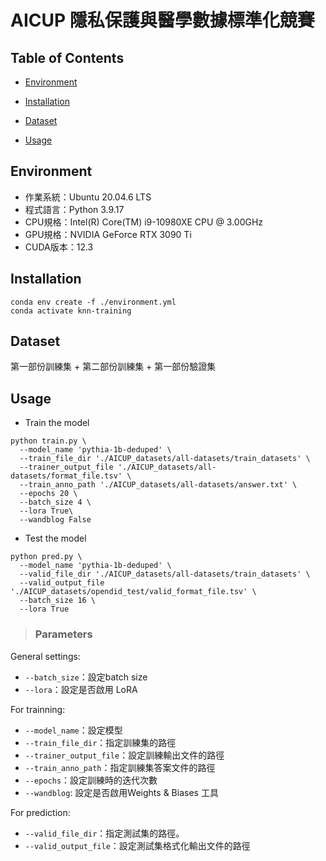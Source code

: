 # AICUP 隱私保護與醫學數據標準化競賽



## Table of Contents

- [Environment](#Environment)

- [Installation](#Installation)

- [Dataset](#Dataset)

- [Usage](#Usage)

  


## Environment

- 作業系統：Ubuntu 20.04.6 LTS
- 程式語言：Python 3.9.17
- CPU規格：Intel(R) Core(TM) i9-10980XE CPU @ 3.00GHz
- GPU規格：NVIDIA GeForce RTX 3090 Ti
- CUDA版本：12.3

## Installation

```
conda env create -f ./environment.yml
conda activate knn-training
```

## Dataset

第一部份訓練集 + 第二部份訓練集 + 第一部份驗證集

## Usage

-  Train the model

```
python train.py \
  --model_name 'pythia-1b-deduped' \
  --train_file_dir './AICUP_datasets/all-datasets/train_datasets' \
  --trainer_output_file './AICUP_datasets/all-datasets/format_file.tsv' \
  --train_anno_path './AICUP_datasets/all-datasets/answer.txt' \
  --epochs 20 \
  --batch_size 4 \
  --lora True\
  --wandblog False
```

 -  Test the model

```
python pred.py \
  --model_name 'pythia-1b-deduped' \
  --valid_file_dir './AICUP_datasets/all-datasets/train_datasets' \
  --valid_output_file './AICUP_datasets/opendid_test/valid_format_file.tsv' \
  --batch_size 16 \
  --lora True
```

> ### Parameters

General settings:

- `--batch_size`：設定batch size
- `--lora`：設定是否啟用 LoRA

For trainning:

- `--model_name`：設定模型
- `--train_file_dir`：指定訓練集的路徑
- `--trainer_output_file`：設定訓練輸出文件的路徑
- `--train_anno_path`：指定訓練集答案文件的路徑
- `--epochs`：設定訓練時的迭代次數
- `--wandblog`: 設定是否啟用Weights & Biases 工具

For prediction:

- `--valid_file_dir`：指定測試集的路徑。
- `--valid_output_file`：設定測試集格式化輸出文件的路徑

